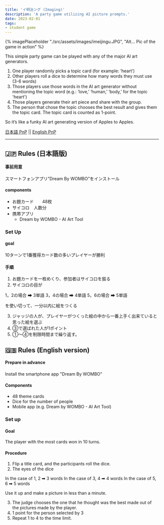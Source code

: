 ```yaml
---
title: 'イ明治ング (Imaging)' 
description: 'A party game utilizing AI picture prompts.'
date: 2023-02-01
tags:
- student game
---
```


{% imagePlaceholder "./src/assets/images/imeijingu.JPG", "Alt... Pic of the game in action" %}

This simple party game can be played with any of the major AI art generators.

1. One player randomly picks a topic card (for example: ‘heart’)
2. Other players roll a dice to determine how many words they must use (3-6 words)
3. Those players use those words in the AI art generator without mentioning the topic word (e.g.: ‘love,’ ‘human,’ ‘body,’ for the topic 'heart')
4. Those players generate their art piece and share with the group.
5. The person that chose the topic chooses the best result and gives them the topic card. The topic card is counted as 1-point.

So it’s like a funky AI art generating version of Apples to Apples.

[日本語 PnP](https://docs.google.com/document/d/1haNkxYkCYTC5HkHg5tnXq4d3LlKF6gLBIIm0KXwJGb0/edit?usp=sharing) || [English PnP](https://docs.google.com/document/d/1dRcMb09O7a1glM5HBMHte2hYRwjmDcKcYenKuuiowV0/edit?usp=sharing)

---

## 🇯🇵 Rules (日本語版)

#### 事前用意
スマートフォンアプリ”Dream By WOMBO”をインストール

#### components
* お題カード　　48枚
* サイコロ　人数分
* 携帯アプリ　
  * Dream by WOMBO - AI Art Tool

### Set Up

#### goal
10ターンで1番獲得カード数の多いプレイヤーが勝利

#### 手順
1. お題カードを一枚めくり、参加者はサイコロを振る
2. サイコロの目が

1，2の場合 ➡ 3単語
3，4の場合 ➡ 4単語
5，6の場合 ➡ 5単語

を使い切って、一分以内に絵をつくる

3. ジャッジの人が、プレイヤーがつくった絵の中から一番上手く出来ていると思った絵を選ぶ
4. ③で選ばれた人が1ポイント
5. ①〜④を制限時間まで繰り返す。

## 🇬🇧 Rules (English version)

#### Prepare in advance

Install the smartphone app "Dream By WOMBO"
　
#### Components

* 48 theme cards
* Dice for the number of people
* Mobile app (e.g. Dream by WOMBO - AI Art Tool)

### Set up

#### Goal
The player with the most cards won in 10 turns.

#### Procedure

1. Flip a title card, and the participants roll the dice.
2. The eyes of the dice

In the case of 1, 2 ➡ 3 words
In the case of 3, 4 ➡ 4 words
In the case of 5, 6 ➡ 5 words

Use it up and make a picture in less than a minute.

3. The judge chooses the one that he thought was the best made out of the pictures made by the player.
4. 1 point for the person selected by 3
5. Repeat 1 to 4 to the time limit.



